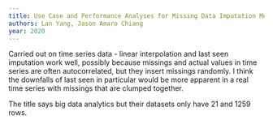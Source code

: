 ```yaml
---
title: Use Case and Performance Analyses for Missing Data Imputation Methods in Big Data Analytics
authors: Lan Yang, Jason Amaro Chiang
year: 2020
---
```


Carried out on time series data - linear interpolation and last seen imputation work well, possibly because missings and actual values in time series are often autocorrelated, but they insert missings randomly. I think the downfalls of last seen in particular would be more apparent in a real time series with missings that are clumped together.

The title says big data analytics but their datasets only have 21 and 1259 rows.